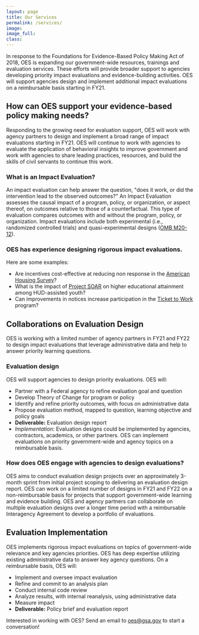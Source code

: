 ```yaml
---
layout: page
title: Our Services
permalink: /services/
image:
image_full: 
class:
---
```


In response to the Foundations for Evidence-Based Policy Making Act of 2018, OES is expanding our government-wide resources, trainings and evaluation services. These efforts will provide broader support  to agencies developing priority impact evaluations and evidence-building activities. OES will support agencies design and implement additional impact evaluations on a reimbursable basis starting in FY21.

## How can OES support your evidence-based policy making needs?
Responding to the growing need for evaluation support, OES will work with agency partners to design and implement a broad range of impact evaluations starting in FY21. OES will continue to work with agencies to evaluate the application of behavioral insights to improve government and work with agencies to share leading practices, resources, and build the skills of civil servants to continue this work.

### What is an Impact Evaluation? 
An impact evaluation can help answer the question, "does it work, or did the intervention lead to the observed outcomes?" An Impact Evaluation assesses the causal impact of a program, policy, or organization, or aspect thereof, on outcomes relative to those of a counterfactual. This type of evaluation compares outcomes with and without the program, policy, or organization. Impact evaluations include both experimental (i.e., randomized controlled trials) and quasi-experimental designs (<a href="https://www.whitehouse.gov/wp-content/uploads/2020/03/M-20-12.pdf">OMB M20-12</a>).

### OES has experience designing rigorous impact evaluations.
Here are some examples:
- Are incentives cost-effective at reducing non response in the <a href="https://oes.gsa.gov/projects/1901-ahs-incentives-nrb/">American Housing Survey</a>? 
- What is the impact of <a href="https://oes.gsa.gov/projects/soar/">Project SOAR</a> on higher educational attainment among HUD-assisted youth? 
- Can improvements in notices increase participation in the <a href="https://oes.gsa.gov/projects/ticket-to-work/">Ticket to Work</a> program? 

## Collaborations on Evaluation Design
OES is working with a limited number of agency partners in FY21 and FY22 to design impact evaluations that leverage administrative data and help to answer priority learning questions. 

### Evaluation design
OES will support agencies to design priority evaluations. OES will: 
- Partner with a Federal agency to refine evaluation goal and question 
- Develop Theory of Change for program or policy 
- Identify and refine priority outcomes, with focus on administrative data 
- Propose evaluation method, mapped to question, learning objective and policy goals
- **Deliverable:** Evaluation design report
- *Implementation:* Evaluation designs could be implemented by agencies, contractors, academics, or other partners. OES can implement evaluations on priority government-wide and agency topics on a reimbursable basis.

### How does OES engage with agencies to design evaluations?
OES aims to conduct evaluation design projects over an approximately 3-month sprint from initial project scoping to delivering an evaluation design report. OES can work on a limited number of designs in FY21 and FY22 on a non-reimbursable basis for projects that support government-wide learning and evidence building. OES and agency partners can collaborate on multiple evaluation designs over a longer time period with a reimbursable Interagency Agreement to develop a portfolio of evaluations.

## Evaluation Implementation 
OES implements rigorous impact evaluations on topics of government-wide relevance and key agencies priorities. OES has deep expertise utilizing existing administrative data to answer key agency questions. On a reimbursable basis, OES will:  
- Implement and oversee impact evaluation
- Refine and commit to an analysis plan 
- Conduct internal code review 
- Analyze results, with internal reanalysis, using administrative data  
- Measure impact 
- **Deliverable:** Policy brief and evaluation report 

Interested in working with OES? Send an email to <a href="mailto:oes@gsa.gov?subject=Partnering with OES: Evaluation Idea">oes@gsa.gov</a> to start a conversation!
